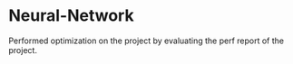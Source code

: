 # Neural-Network
Performed optimization on the project by evaluating the perf report of the project.
